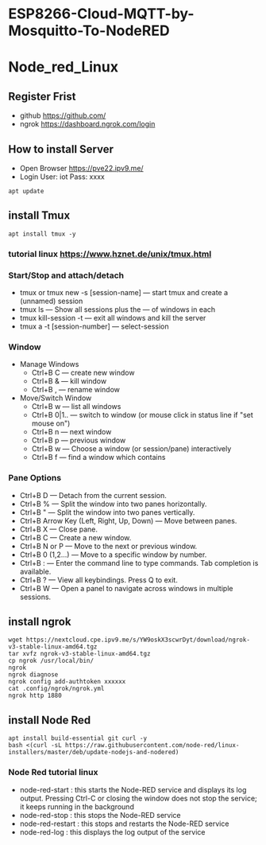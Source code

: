 # ESP8266-Cloud-MQTT-by-Mosquitto-To-NodeRED

# Node_red_Linux

## Register Frist
* github https://github.com/
* ngrok https://dashboard.ngrok.com/login


## How to install Server

* Open Browser https://pve22.ipv9.me/
* Login User: iot Pass: xxxx

```
apt update
```

## install Tmux
```
apt install tmux -y
```
### tutorial linux https://www.hznet.de/unix/tmux.html

### Start/Stop and attach/detach
* tmux or tmux new -s [session-name]                  — start tmux and create a (unnamed) session
* tmux ls                                             — Show all sessions plus the — of windows in each
* tmux kill-session -t <session-number>               — exit all windows and kill the server
* tmux a -t [session-number]                          — select-session 

### Window 
* Manage Windows
  * Ctrl+B C          — create new window
  * Ctrl+B &          — kill window
  * Ctrl+B ,          — rename window
* Move/Switch Window
  * Ctrl+B w          — list all windows
  * Ctrl+B 0|1..      — switch to window <x> (or mouse click in status line if "set mouse on")
  * Ctrl+B n          — next window
  * Ctrl+B p          — previous window
  * Ctrl+B w          — Choose a window (or session/pane) interactively
  * Ctrl+B f <text>   — find a window which contains <text>
  
### Pane Options
* Ctrl+B D — Detach from the current session.
* Ctrl+B % — Split the window into two panes horizontally.
* Ctrl+B " — Split the window into two panes vertically.
* Ctrl+B Arrow Key (Left, Right, Up, Down) — Move between panes.
* Ctrl+B X — Close pane.
* Ctrl+B C — Create a new window.
* Ctrl+B N or P — Move to the next or previous window.
* Ctrl+B 0 (1,2...) — Move to a specific window by number.
* Ctrl+B : — Enter the command line to type commands. Tab completion is available.
* Ctrl+B ? — View all keybindings. Press Q to exit.
* Ctrl+B W — Open a panel to navigate across windows in multiple sessions.

## install ngrok
```
wget https://nextcloud.cpe.ipv9.me/s/YW9oskX3scwrDyt/download/ngrok-v3-stable-linux-amd64.tgz
tar xvfz ngrok-v3-stable-linux-amd64.tgz
cp ngrok /usr/local/bin/
ngrok
ngrok diagnose
ngrok config add-authtoken xxxxxx
cat .config/ngrok/ngrok.yml
ngrok http 1880
```

## install Node Red
```
apt install build-essential git curl -y
bash <(curl -sL https://raw.githubusercontent.com/node-red/linux-installers/master/deb/update-nodejs-and-nodered)
```
### Node Red tutorial linux
* node-red-start : this starts the Node-RED service and displays its log output. Pressing Ctrl-C or closing the window does not stop the service; it keeps running in the background
* node-red-stop : this stops the Node-RED service
* node-red-restart : this stops and restarts the Node-RED service
* node-red-log : this displays the log output of the service
